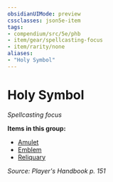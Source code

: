 ```yaml
---
obsidianUIMode: preview
cssclasses: json5e-item
tags:
- compendium/src/5e/phb
- item/gear/spellcasting-focus
- item/rarity/none
aliases: 
- "Holy Symbol"
---
```

# Holy Symbol
*Spellcasting focus*  


**Items in this group:**

- [Amulet](2-Mechanics/CLI/items/amulet.md)
- [Emblem](2-Mechanics/CLI/items/emblem.md)
- [Reliquary](2-Mechanics/CLI/items/reliquary.md)

*Source: Player's Handbook p. 151*